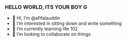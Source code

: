 ### HELLO WORLD, ITS YOUR BOY G

- 👋 Hi, I’m @afifalauddin
- 👀 I’m interested in sitting down and write something
- 🌱 I’m currently learning life 102
- 💞️ I’m looking to collaborate on things
